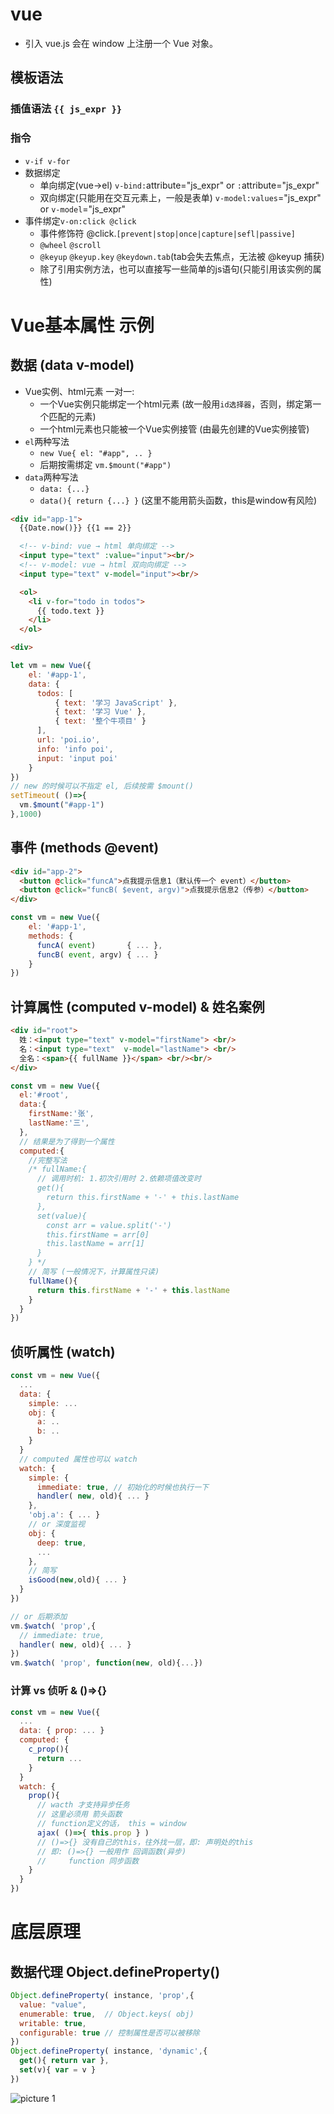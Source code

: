 # vue
- 引入 vue.js 会在 window 上注册一个 Vue 对象。

## 模板语法
### 插值语法 `{{ js_expr }}`
### 指令
- `v-if v-for`
- 数据绑定
  - 单向绑定(vue→el) `v-bind:`attribute="js_expr" or `:`attribute="js_expr"
  - 双向绑定(只能用在交互元素上，一般是表单) `v-model:values`="js_expr" or `v-model`="js_expr"
- 事件绑定`v-on:click @click`
  - 事件修饰符 @click.`[prevent|stop|once|capture|sefl|passive]`
  - `@wheel` `@scroll`
  - `@keyup` `@keyup.key` `@keydown.tab`(tab会失去焦点，无法被 @keyup 捕获)
  - 除了引用实例方法，也可以直接写一些简单的js语句(只能引用该实例的属性)

# Vue基本属性 示例
## 数据 (data v-model)
- Vue实例、html元素 一对一:
  - 一个Vue实例只能绑定一个html元素 (故一般用`id选择器`，否则，绑定第一个匹配的元素)
  - 一个html元素也只能被一个Vue实例接管 (由最先创建的Vue实例接管)
- `el`两种写法
  - `new Vue{ el: "#app", .. }`
  - 后期按需绑定 `vm.$mount("#app")`
- `data`两种写法
  - `data: {...}`
  - `data(){ return {...} }` (这里不能用箭头函数，this是window有风险)

```html
<div id="app-1">
  {{Date.now()}} {{1 == 2}}

  <!-- v-bind: vue → html 单向绑定 -->
  <input type="text" :value="input"><br/>
  <!-- v-model: vue → html 双向向绑定 -->
  <input type="text" v-model="input"><br/>

  <ol>
    <li v-for="todo in todos">
      {{ todo.text }}
    </li>
  </ol>

<div>
```
```js
let vm = new Vue({
    el: '#app-1',
    data: {
      todos: [
          { text: '学习 JavaScript' },
          { text: '学习 Vue' },
          { text: '整个牛项目' }
      ],
      url: 'poi.io',
      info: 'info poi', 
      input: 'input poi'
    }
})
// new 的时候可以不指定 el, 后续按需 $mount()
setTimeout( ()=>{
  vm.$mount("#app-1")
},1000)
```
## 事件 (methods @event)
```html
<div id="app-2">
  <button @click="funcA">点我提示信息1（默认传一个 event）</button>
  <button @click="funcB( $event, argv)">点我提示信息2（传参）</button>
</div>
```
```js
const vm = new Vue({
    el: '#app-1',
    methods: {
      funcA( event)       { ... },
      funcB( event, argv) { ... }
    }
})
```

## 计算属性 (computed v-model) & 姓名案例
```html
<div id="root">
  姓：<input type="text" v-model="firstName"> <br/>
  名：<input type="text"  v-model="lastName"> <br/>
  全名：<span>{{ fullName }}</span> <br/><br/>
</div>
```
```js
const vm = new Vue({
  el:'#root',
  data:{
    firstName:'张',
    lastName:'三',
  },
  // 结果是为了得到一个属性
  computed:{
    //完整写法
    /* fullName:{
      // 调用时机: 1.初次引用时 2.依赖项值改变时
      get(){
        return this.firstName + '-' + this.lastName
      },
      set(value){
        const arr = value.split('-')
        this.firstName = arr[0]
        this.lastName = arr[1]
      }
    } */
    // 简写 (一般情况下，计算属性只读)
    fullName(){
      return this.firstName + '-' + this.lastName
    }
  }
})
```
## 侦听属性 (watch)
```js
const vm = new Vue({
  ...
  data: {
    simple: ...
    obj: {
      a: ..
      b: ..
    }
  }
  // computed 属性也可以 watch
  watch: {
    simple: {
      immediate: true, // 初始化的时候也执行一下
      handler( new, old){ ... }
    },
    'obj.a': { ... }
    // or 深度监视
    obj: {
      deep: true,
      ...
    },
    // 简写
    isGood(new,old){ ... }
  }
})

// or 后期添加
vm.$watch( 'prop',{
  // immediate: true,
  handler( new, old){ ... }
})
vm.$watch( 'prop', function(new, old){...})
```
### 计算 vs 侦听 & ()=>{}
```js
const vm = new Vue({
  ...
  data: { prop: ... }
  computed: {
    c_prop(){
      return ...
    }
  }
  watch: {
    prop(){
      // wacth 才支持异步任务
      // 这里必须用 箭头函数
      // function定义的话， this = window
      ajax( ()=>{ this.prop } )
      // ()=>{} 没有自己的this，往外找一层，即: 声明处的this
      // 即: ()=>{} 一般用作 回调函数(异步)
      //     function 同步函数
    }
  }
})
```

# 底层原理
## 数据代理 Object.defineProperty()
``` js
Object.defineProperty( instance, 'prop',{
  value: "value",
  enumerable: true,  // Object.keys( obj)
  writable: true,
  configurable: true // 控制属性是否可以被移除
})
Object.defineProperty( instance, 'dynamic',{
  get(){ return var },
  set(v){ var = v }
})
```
![picture 1](https://p1.kodo-oss.dronekumo.xyz/aac59655cbef174bba87dd518b7105caaab363a1d5dccd594b7227de8d826bd1.png)  

